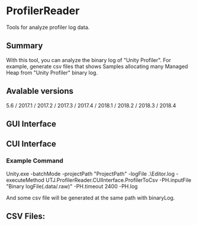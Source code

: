 # ProfilerReader
Tools for analyze profiler log data.

## Summary
With this tool, you can analyze the binary log of "Unity Profiler".
For example, generate csv files that shows Samples allocating many Managed Heap from "Unity Profiler" binary log.

## Avalable versions
5.6 / 2017.1 / 2017.2 / 2017.3 / 2017.4 / 2018.1 / 2018.2 / 2018.3 / 2018.4 


## GUI Interface

## CUI Interface
### Example Command
Unity.exe -batchMode -projectPath "ProjectPath" -logFile .\Editor.log -executeMethod UTJ.ProfilerReader.CUIInterface.ProfilerToCsv -PH.inputFile "Binary logFile(.data/.raw)" -PH.timeout 2400 -PH.log

And some csv file will be generated at the same path with binaryLog.


## CSV Files:


